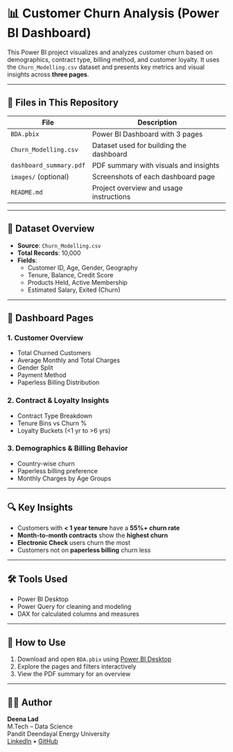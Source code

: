 # 📊 Customer Churn Analysis (Power BI Dashboard)

This Power BI project visualizes and analyzes customer churn based on demographics, contract type, billing method, and customer loyalty. It uses the `Churn_Modelling.csv` dataset and presents key metrics and visual insights across **three pages**.

---

## 📁 Files in This Repository

| File                     | Description                                 |
|--------------------------|---------------------------------------------|
| `BDA.pbix`               | Power BI Dashboard with 3 pages             |
| `Churn_Modelling.csv`    | Dataset used for building the dashboard     |
| `dashboard_summary.pdf`  | PDF summary with visuals and insights       |
| `images/` (optional)     | Screenshots of each dashboard page          |
| `README.md`              | Project overview and usage instructions     |

---

## 📄 Dataset Overview

- **Source**: `Churn_Modelling.csv`
- **Total Records**: 10,000
- **Fields**:
  - Customer ID, Age, Gender, Geography
  - Tenure, Balance, Credit Score
  - Products Held, Active Membership
  - Estimated Salary, Exited (Churn)

---

## 🧠 Dashboard Pages

### 1. **Customer Overview**
- Total Churned Customers
- Average Monthly and Total Charges
- Gender Split
- Payment Method
- Paperless Billing Distribution

### 2. **Contract & Loyalty Insights**
- Contract Type Breakdown
- Tenure Bins vs Churn %
- Loyalty Buckets (<1 yr to >6 yrs)

### 3. **Demographics & Billing Behavior**
- Country-wise churn
- Paperless billing preference
- Monthly Charges by Age Groups

---

## 🔍 Key Insights

- Customers with **< 1 year tenure** have a **55%+ churn rate**
- **Month-to-month contracts** show the **highest churn**
- **Electronic Check** users churn the most
- Customers not on **paperless billing** churn less

---

## 🛠 Tools Used

- Power BI Desktop
- Power Query for cleaning and modeling
- DAX for calculated columns and measures

---

## 📎 How to Use

1. Download and open `BDA.pbix` using [Power BI Desktop](https://powerbi.microsoft.com/)
2. Explore the pages and filters interactively
3. View the PDF summary for an overview

---

## 👨‍🎓 Author

**Deena Lad**  
M.Tech – Data Science  
Pandit Deendayal Energy University  
[LinkedIn]([https://www.linkedin.com/in/deena-lad-307645214/]) • [GitHub](https://github.com/your-profile)
